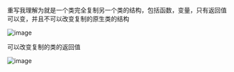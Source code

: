 重写我理解为就是一个类完全复制另一个类的结构，包括函数，变量，只有返回值可以变，并且不可以改变复制的原生类的结构  

![image](https://user-images.githubusercontent.com/74129445/143682727-c482a75b-fdee-48fc-a14d-244291162d28.png)  

可以改变复制的类的返回值  

![image](https://user-images.githubusercontent.com/74129445/143682740-48cf5f4f-3d60-4a6d-936b-95118f17f287.png)  
